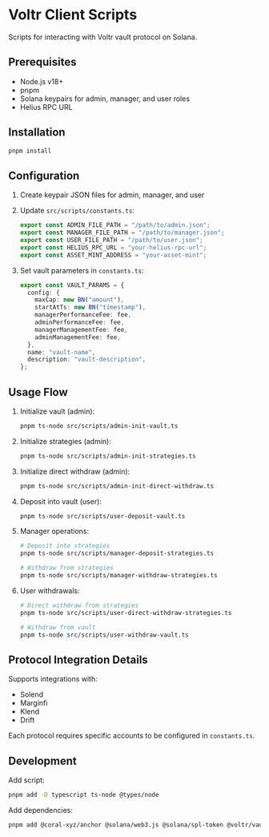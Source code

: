 # Voltr Client Scripts

Scripts for interacting with Voltr vault protocol on Solana.

## Prerequisites

- Node.js v18+
- pnpm
- Solana keypairs for admin, manager, and user roles
- Helius RPC URL

## Installation

```bash
pnpm install
```

## Configuration

1. Create keypair JSON files for admin, manager, and user
2. Update `src/scripts/constants.ts`:

   ```typescript
   export const ADMIN_FILE_PATH = "/path/to/admin.json";
   export const MANAGER_FILE_PATH = "/path/to/manager.json";
   export const USER_FILE_PATH = "/path/to/user.json";
   export const HELIUS_RPC_URL = "your-helius-rpc-url";
   export const ASSET_MINT_ADDRESS = "your-asset-mint";
   ```

3. Set vault parameters in `constants.ts`:
   ```typescript
   export const VAULT_PARAMS = {
     config: {
       maxCap: new BN("amount"),
       startAtTs: new BN("timestamp"),
       managerPerformanceFee: fee,
       adminPerformanceFee: fee,
       managerManagementFee: fee,
       adminManagementFee: fee,
     },
     name: "vault-name",
     description: "vault-description",
   };
   ```

## Usage Flow

1. Initialize vault (admin):

   ```bash
   pnpm ts-node src/scripts/admin-init-vault.ts
   ```

2. Initialize strategies (admin):

   ```bash
   pnpm ts-node src/scripts/admin-init-strategies.ts
   ```

3. Initialize direct withdraw (admin):

   ```bash
   pnpm ts-node src/scripts/admin-init-direct-withdraw.ts
   ```

4. Deposit into vault (user):

   ```bash
   pnpm ts-node src/scripts/user-deposit-vault.ts
   ```

5. Manager operations:

   ```bash
   # Deposit into strategies
   pnpm ts-node src/scripts/manager-deposit-strategies.ts

   # Withdraw from strategies
   pnpm ts-node src/scripts/manager-withdraw-strategies.ts
   ```

6. User withdrawals:

   ```bash
   # Direct withdraw from strategies
   pnpm ts-node src/scripts/user-direct-withdraw-strategies.ts

   # Withdraw from vault
   pnpm ts-node src/scripts/user-withdraw-vault.ts
   ```

## Protocol Integration Details

Supports integrations with:

- Solend
- Marginfi
- Klend
- Drift

Each protocol requires specific accounts to be configured in `constants.ts`.

## Development

Add script:

```bash
pnpm add -D typescript ts-node @types/node
```

Add dependencies:

```bash
pnpm add @coral-xyz/anchor @solana/web3.js @solana/spl-token @voltr/vault-sdk
```
